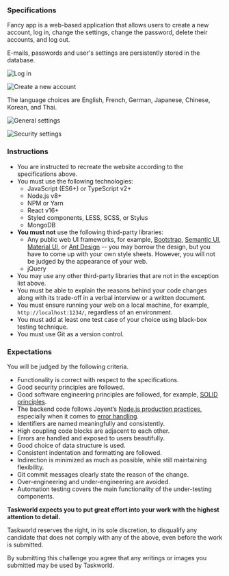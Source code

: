 ### Specifications

Fancy app is a web-based application that allows users to create a new account, log in, change the settings, change the password, delete their accounts, and log out.

E-mails, passwords and user's settings are persistently stored in the database.

![Log in](log-in.svg)

![Create a new account](new-account.svg)

The language choices are English, French, German, Japanese, Chinese, Korean, and Thai.

![General settings](general.svg)

![Security settings](security.svg)

### Instructions

- You are instructed to recreate the website according to the specifications above.
- You must use the following technologies:
  - JavaScript (ES6+) or TypeScript v2+
  - Node.js v8+
  - NPM or Yarn
  - React v16+
  - Styled components, LESS, SCSS, or Stylus
  - MongoDB
- **You must not** use the following third-party libraries:
  - Any public web UI frameworks, for example, [Bootstrap](http://getbootstrap.com/), [Semantic UI](http://semantic-ui.com/), [Material UI](https://material-ui.com/), or [Ant Design](https://ant.design/) -- you may borrow the design, but you have to come up with your own style sheets. However, you will not be judged by the appearance of your web.
  - jQuery
- You may use any other third-party libraries that are not in the exception list above.
- You must be able to explain the reasons behind your code changes along with its trade-off in a verbal interview or a written document.
- You must ensure running your web on a local machine, for example, `http://localhost:1234/`, regardless of an environment.
- You must add at least one test case of your choice using black-box testing technique.
- You must use Git as a version control.

### Expectations

You will be judged by the following criteria.
- Functionality is correct with respect to the specifications.
- Good security principles are followed.
- Good software engineering principles are followed, for example, [SOLID principles](https://en.wikipedia.org/wiki/SOLID).
- The backend code follows Joyent’s [Node.js production practices](https://www.joyent.com/node-js/production), especially when it comes to [error handling](https://www.joyent.com/node-js/production/design/errors).
- Identifiers are named meaningfully and consistently.
- High coupling code blocks are adjacent to each other.
- Errors are handled and exposed to users beautifully.
- Good choice of data structure is used.
- Consistent indentation and formatting are followed.
- Indirection is minimized as much as possible, while still maintaining flexibility.
- Git commit messages clearly state the reason of the change.
- Over-engineering and under-engineering are avoided.
- Automation testing covers the main functionality of the under-testing components.

**Taskworld expects you to put great effort into your work with the highest attention to detail.**

Taskworld reserves the right, in its sole discretion, to disqualify any candidate that does not comply with any of the above, even before the work is submitted.

By submitting this challenge you agree that any writings or images you submitted may be used by Taskworld.
